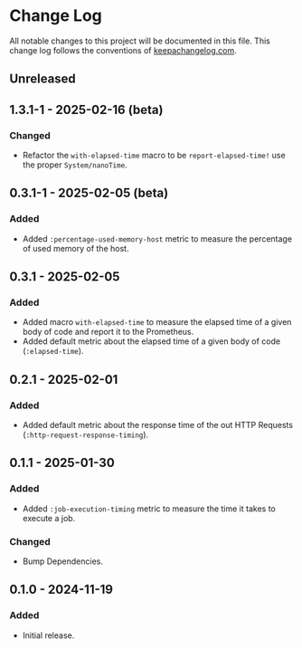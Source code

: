 # Change Log

All notable changes to this project will be documented in this file. This change log follows the conventions
of [keepachangelog.com](http://keepachangelog.com/).

## Unreleased

## 1.3.1-1 - 2025-02-16 (beta)

### Changed

- Refactor the `with-elapsed-time` macro to be `report-elapsed-time!` use the proper `System/nanoTime`.

## 0.3.1-1 - 2025-02-05 (beta)

### Added

- Added `:percentage-used-memory-host` metric to measure the percentage of used memory of the host.

## 0.3.1 - 2025-02-05

### Added

- Added macro `with-elapsed-time` to measure the elapsed time of a given body of code and report it to the Prometheus.
- Added default metric about the elapsed time of a given body of code (`:elapsed-time`).

## 0.2.1 - 2025-02-01

### Added

- Added default metric about the response time of the out HTTP Requests (`:http-request-response-timing`).

## 0.1.1 - 2025-01-30

### Added

- Added `:job-execution-timing` metric to measure the time it takes to execute a job.

### Changed

- Bump Dependencies.

## 0.1.0 - 2024-11-19

### Added

- Initial release.
